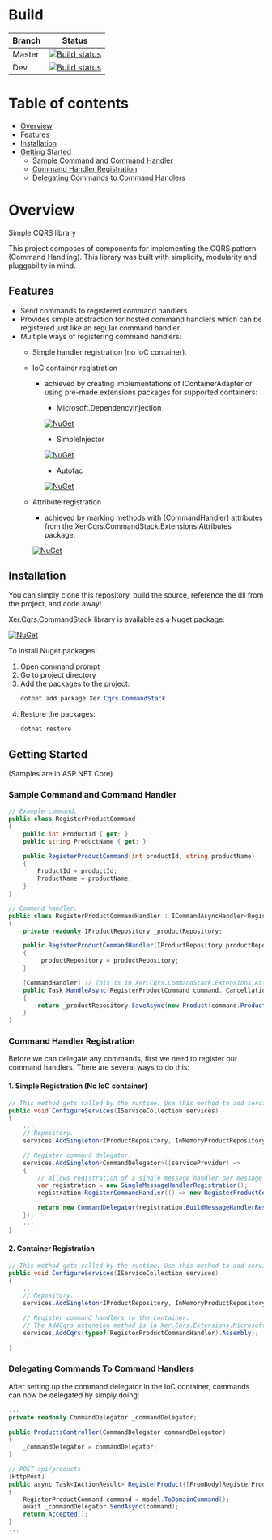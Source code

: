 # Build

| Branch | Status |
|--------|--------|
| Master | [![Build status](https://ci.appveyor.com/api/projects/status/vembx9v6mvnr24qa/branch/master?svg=true)](https://ci.appveyor.com/project/XerProjects25246/xer-cqrs-commandstack/branch/master) |
| Dev | [![Build status](https://ci.appveyor.com/api/projects/status/vembx9v6mvnr24qa/branch/dev?svg=true)](https://ci.appveyor.com/project/XerProjects25246/xer-cqrs-commandstack/branch/dev) |

# Table of contents
* [Overview](#overview)
* [Features](#features)
* [Installation](#installation)
* [Getting Started](#getting-started)
   * [Sample Command and Command Handler](#sample-command-and-command-handler)
   * [Command Handler Registration](#command-handler-registration)
   * [Delegating Commands to Command Handlers](#delegating-commands-to-command-handlers)

# Overview
Simple CQRS library

This project composes of components for implementing the CQRS pattern (Command Handling). This library was built with simplicity, modularity and pluggability in mind.

## Features
* Send commands to registered command handlers.
* Provides simple abstraction for hosted command handlers which can be registered just like an regular command handler.
* Multiple ways of registering command handlers:
    * Simple handler registration (no IoC container).
    * IoC container registration 
      * achieved by creating implementations of IContainerAdapter or using pre-made extensions packages for supported containers:
        * Microsoft.DependencyInjection
        
        [![NuGet](https://img.shields.io/nuget/v/Xer.Cqrs.Extensions.Microsoft.DependencyInjection.svg)](https://www.nuget.org/packages/Xer.Cqrs.Extensions.Microsoft.DependencyInjection/)
        
        * SimpleInjector
        
        [![NuGet](https://img.shields.io/nuget/v/Xer.Cqrs.Extensions.SimpleInjector.svg)](https://www.nuget.org/packages/Xer.Cqrs.Extensions.SimpleInjector/)
        
        * Autofac
        
        [![NuGet](https://img.shields.io/nuget/v/Xer.Cqrs.Extensions.Autofac.svg)](https://www.nuget.org/packages/Xer.Cqrs.Extensions.Autofac/)
        
    * Attribute registration 
      * achieved by marking methods with [CommandHandler] attributes from the Xer.Cqrs.CommandStack.Extensions.Attributes package.
      
      [![NuGet](https://img.shields.io/nuget/v/Xer.Cqrs.Extensions.CommandStack.Attributes.svg)](https://www.nuget.org/packages/Xer.Cqrs.Extensions.CommandStack.Attributes/)

## Installation
You can simply clone this repository, build the source, reference the dll from the project, and code away!

Xer.Cqrs.CommandStack library is available as a Nuget package: 

[![NuGet](https://img.shields.io/nuget/v/Xer.Cqrs.CommandStack.svg)](https://www.nuget.org/packages/Xer.Cqrs.CommandStack/)

To install Nuget packages:
1. Open command prompt
2. Go to project directory
3. Add the packages to the project:
    ```csharp
    dotnet add package Xer.Cqrs.CommandStack
    ```
4. Restore the packages:
    ```csharp
    dotnet restore
    ```

## Getting Started
(Samples are in ASP.NET Core)

### Sample Command and Command Handler

```csharp
// Example command.
public class RegisterProductCommand
{
    public int ProductId { get; }
    public string ProductName { get; }

    public RegisterProductCommand(int productId, string productName) 
    {
        ProductId = productId;
        ProductName = productName;
    }
}

// Command handler.
public class RegisterProductCommandHandler : ICommandAsyncHandler<RegisterProductCommand>
{
    private readonly IProductRepository _productRepository;

    public RegisterProductCommandHandler(IProductRepository productRepository)
    {
        _productRepository = productRepository;
    }

    [CommandHandler] // This is in Xer.Cqrs.CommandStack.Extensions.Attributes. This allows the method to registered as a command handler through attribute registration.
    public Task HandleAsync(RegisterProductCommand command, CancellationToken cancellationToken = default(CancellationToken))
    {
        return _productRepository.SaveAsync(new Product(command.ProductId, command.ProductName));
    }
}
```
### Command Handler Registration

Before we can delegate any commands, first we need to register our command handlers. There are several ways to do this:

#### 1. Simple Registration (No IoC container)
```csharp
// This method gets called by the runtime. Use this method to add services to the container.
public void ConfigureServices(IServiceCollection services)
{            
    ...
    // Repository.
    services.AddSingleton<IProductRepository, InMemoryProductRepository>();

    // Register command delegator.
    services.AddSingleton<CommandDelegator>((serviceProvider) =>
    {
        // Allows registration of a single message handler per message type.
        var registration = new SingleMessageHandlerRegistration();
        registration.RegisterCommandHandler(() => new RegisterProductCommandHandler(serviceProvider.GetRequiredService<IProductRepository>()));

        return new CommandDelegator(registration.BuildMessageHandlerResolver());
    });
    ...
}
```

#### 2. Container Registration
```csharp
// This method gets called by the runtime. Use this method to add services to the container.
public void ConfigureServices(IServiceCollection services)
{            
    ...
    // Repository.
    services.AddSingleton<IProductRepository, InMemoryProductRepository>();

    // Register command handlers to the container. 
    // The AddCqrs extension method is in Xer.Cqrs.Extensions.Microsoft.DependencyInjection package.
    services.AddCqrs(typeof(RegisterProductCommandHandler).Assembly);
    ...
}
```

### Delegating Commands To Command Handlers
After setting up the command delegator in the IoC container, commands can now be delegated by simply doing:
```csharp
...
private readonly CommandDelegator _commandDelegator;

public ProductsController(CommandDelegator commandDelegator)
{
    _commandDelegator = commandDelegator;
}

// POST api/products
[HttpPost]
public async Task<IActionResult> RegisterProduct([FromBody]RegisterProductCommandDto model)
{
    RegisterProductCommand command = model.ToDomainCommand();
    await _commandDelegator.SendAsync(command);
    return Accepted();
}
...
```
